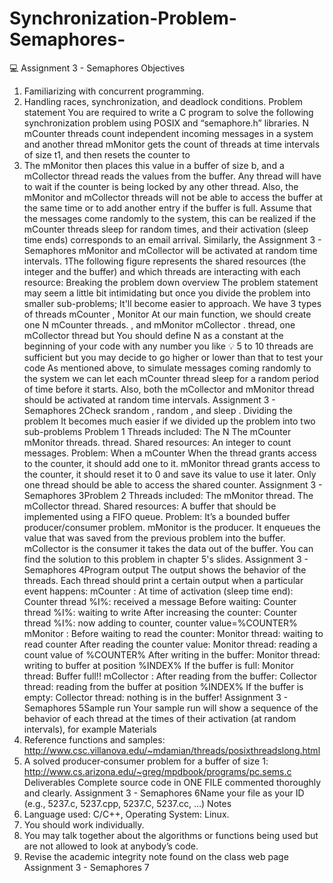 # Synchronization-Problem-Semaphores-
💻
Assignment 3 - Semaphores
Objectives
1. Familiarizing with concurrent programming.
2. Handling races, synchronization, and deadlock conditions.
Problem statement
You are required to write a C program to solve the following synchronization problem
using
POSIX and “semaphore.h” libraries.
N mCounter threads count independent incoming messages in a system and another
thread
mMonitor gets the count of threads at time intervals of size t1, and then resets the
counter to
0. The mMonitor then places this value in a buffer of size b, and a mCollector thread
reads
the values from the buffer.
Any thread will have to wait if the counter is being locked by any other thread. Also, the
mMonitor
and
mCollector
threads will not be able to access the buffer at the same time
or to
add another entry if the buffer is full.
Assume that the messages come randomly to the system, this can be realized if the
mCounter
threads sleep for random times, and their activation (sleep time ends) corresponds to an
email
arrival. Similarly, the
Assignment 3 - Semaphores
mMonitor
and
mCollector
will be activated at random time intervals.
1The following figure represents the shared resources (the integer and the buffer) and
which threads are interacting with each resource:
Breaking the problem down
overview
The problem statement may seem a little bit intimidating but once you divide the
problem into smaller sub-problems; It'll become easier to approach.
We have 3 types of threads
mCounter
,
Monitor
At our main function, we should create one
N mCounter threads.
, and
mMonitor
mCollector
.
thread, one
mCollector
thread but
You should define N as a constant at the beginning of your code with any number you
like
💡
5 to 10 threads are sufficient but you may decide to go higher or lower than
that to test your code
As mentioned above, to simulate messages coming randomly to the system we can let
each mCounter thread sleep for a random period of time before it starts.
Also, both the
mCollector
and
mMonitor
thread should be activated at random time
intervals.
Assignment 3 - Semaphores
2Check
srandom
,
random
, and
sleep
.
Dividing the problem
It becomes much easier if we divided up the problem into two sub-problems
Problem 1
Threads included:
The N
The
mCounter
mMonitor
threads.
thread.
Shared resources:
An integer to count messages.
Problem:
When a
mCounter
When the
thread grants access to the counter, it should add one to it.
mMonitor
thread grants access to the counter, it should reset it to 0
and save its value to use it later.
Only one thread should be able to access the shared counter.
Assignment 3 - Semaphores
3Problem 2
Threads included:
The mMonitor
thread.
The mCollector
thread.
Shared resources:
A buffer that should be implemented using a FIFO queue.
Problem:
It’s a bounded buffer producer/consumer problem.
mMonitor
is the producer. It enqueues the value that was saved from the
previous problem into the buffer.
mCollector
is the consumer it takes the data out of the buffer.
You can find the solution to this problem in chapter 5's slides.
Assignment 3 - Semaphores
4Program output
The output shows the behavior of the threads. Each thread should print a certain output
when a particular event happens:
mCounter
:
At time of activation (sleep time end): Counter thread %I%: received a
message
Before waiting: Counter thread %I%: waiting to write
After increasing the counter: Counter thread %I%: now adding to counter,
counter
value=%COUNTER%
mMonitor
:
Before waiting to read the counter: Monitor thread: waiting to read counter
After reading the counter value: Monitor thread: reading a count value of
%COUNTER%
After writing in the buffer: Monitor thread: writing to buffer at position
%INDEX%
If the buffer is full: Monitor thread: Buffer full!!
mCollector
:
After reading from the buffer: Collector thread: reading from the buffer at
position
%INDEX%
If the buffer is empty: Collector thread: nothing is in the buffer!
Assignment 3 - Semaphores
5Sample run
Your sample run will show a sequence of the behavior of each thread at the times of
their activation (at random intervals), for example
Materials
1. Reference functions and samples:
http://www.csc.villanova.edu/~mdamian/threads/posixthreadslong.html
2. A solved producer‐consumer problem for a buffer of size 1:
http://www.cs.arizona.edu/~greg/mpdbook/programs/pc.sems.c
Deliverables
Complete source code in ONE FILE commented thoroughly and clearly.
Assignment 3 - Semaphores
6Name your file as your ID (e.g., 5237.c, 5237.cpp, 5237.C, 5237.cc, …)
Notes
1. Language used: C/C++, Operating System: Linux.
2. You should work individually.
3. You may talk together about the algorithms or functions being used but are not
allowed to look at anybody’s code.
4. Revise the academic integrity note found on the class web page
Assignment 3 - Semaphores
7
